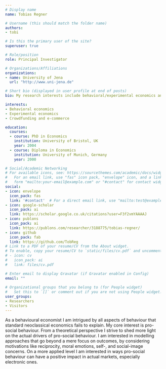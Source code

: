```yaml
---
# Display name
name: Tobias Regner

# Username (this should match the folder name)
authors:
- tobi

# Is this the primary user of the site?
superuser: true

# Role/position
role: Principal Investigator

# Organizations/Affiliations
organizations:
- name: University of Jena
  url: "http://www.uni-jena.de"

# Short bio (displayed in user profile at end of posts)
bio: My research interests include behavioral/experimental economics and crowdfunding.

interests:
- Behavioral economics
- Experimental economics
- Crowdfunding and e-commerce

education:
  courses:
  - course: PhD in Economics
    institution: University of Bristol, UK
    year: 2004
  - course: Diploma in Economics
    institution: University of Munich, Germany
    year: 2000

# Social/Academic Networking
# For available icons, see: https://sourcethemes.com/academic/docs/widgets/#icons
#   For an email link, use "fas" icon pack, "envelope" icon, and a link in the
#   form "mailto:your-email@example.com" or "#contact" for contact widget.
social:
- icon: envelope
  icon_pack: fas
  link: '#contact'  # For a direct email link, use "mailto:test@example.org".
- icon: google-scholar
  icon_pack: ai
  link: https://scholar.google.co.uk/citations?user=F3f2vmYAAAAJ
- icon: publons
  icon_pack: ai
  link: https://publons.com/researcher/3188775/tobias-regner/
- icon: github
  icon_pack: fab
  link: https://github.com/TobReg
# Link to a PDF of your resume/CV from the About widget.
# To enable, copy your resume/CV to `static/files/cv.pdf` and uncomment the lines below.  
# - icon: cv
#   icon_pack: ai
#   link: files/cv.pdf

# Enter email to display Gravatar (if Gravatar enabled in Config)
email: ""
  
# Organizational groups that you belong to (for People widget)
#   Set this to `[]` or comment out if you are not using People widget.  
user_groups:
- Researchers
- Visitors
---
```


As a behavioural economist I am intrigued by all aspects of behaviour that standard neoclassical economics fails to explain. My core interest is pro-social behaviour. From a theoretical perspective I strive to shed more light on the actual drivers of pro-social behaviour. I am interested in modelling approaches that go beyond a mere focus on outcomes, by considering motivations like reciprocity, moral emotions, self-, and social-image concerns. On a more applied level I am interested in ways pro-social behaviour can have a positive impact in actual markets, especially electronic ones.
